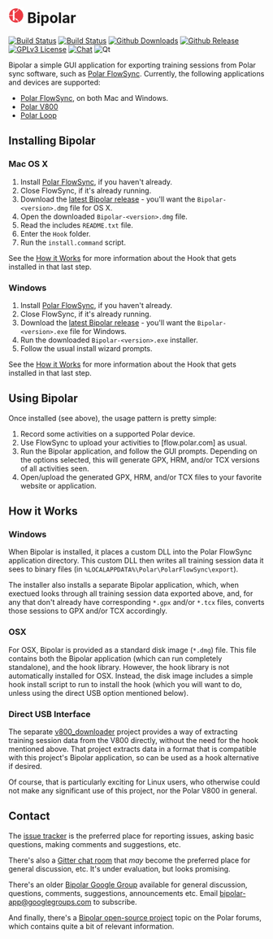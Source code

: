 # [![PMDA++](qrc/icon/bipolar30.png)](#) Bipolar
[![Build Status](https://img.shields.io/travis/pcolby/bipolar/master.svg?logo=travis)](https://travis-ci.org/pcolby/bipolar)
[![Build Status](https://img.shields.io/appveyor/ci/pcolby/bipolar.svg?logo=appveyor)](https://ci.appveyor.com/project/pcolby/bipolar)
[![Github Downloads](https://img.shields.io/github/downloads/pcolby/bipolar/total.svg?logo=github&logoColor=white)](https://github.com/pcolby/bipolar/releases)
[![Github Release](http://img.shields.io/github/release/pcolby/bipolar.svg)](https://github.com/pcolby/bipolar/releases/latest)
[![GPLv3 License](http://img.shields.io/badge/license-GPLv3-blue.svg)](https://www.gnu.org/copyleft/gpl.html)
[![Chat](https://img.shields.io/gitter/room/pcolby/bipolar.svg?logo=gitter "Join the chat")](https://gitter.im/pcolby/bipolar)
![Qt](https://img.shields.io/badge/Qt-qmake-41cd52.svg)

Bipolar a simple GUI application for exporting training sessions from Polar
sync software, such as [Polar FlowSync].  Currently, the following applications
and devices are supported:

* [Polar FlowSync], on both Mac and Windows.
* [Polar V800]
* [Polar Loop]

## Installing Bipolar

### Mac OS X

1. Install [Polar FlowSync], if you haven't already.
2. Close FlowSync, if it's already running.
3. Download the [latest Bipolar release] - you'll want the
   `Bipolar-<version>.dmg` file for OS X.
4. Open the downloaded `Bipolar-<version>.dmg` file.
5. Read the includes `README.txt` file.
6. Enter the `Hook` folder.
7. Run the `install.command` script.

See the [How it Works](#how-it-works) for more information about the Hook that
gets installed in that last step.

### Windows

1. Install [Polar FlowSync], if you haven't already.
2. Close FlowSync, if it's already running.
3. Download the [latest Bipolar release] - you'll want the
   `Bipolar-<version>.exe` file for Windows.
4. Run the downloaded `Bipolar-<version>.exe` installer.
5. Follow the usual install wizard prompts.

See the [How it Works](#how-it-works) for more information about the Hook that
gets installed in that last step.

## Using Bipolar

Once installed (see above), the usage pattern is pretty simple:

1. Record some activities on a supported Polar device.
2. Use FlowSync to upload your activities to [flow.polar.com] as usual.
3. Run the Bipolar application, and follow the GUI prompts. Depending on the
   options selected, this will generate GPX, HRM, and/or TCX versions of all
   activities seen.
4. Open/upload the generated GPX, HRM, and/or TCX files to your favorite website
   or application.

## How it Works

### Windows

When Bipolar is installed, it places a custom DLL into the Polar FlowSync
application directory. This custom DLL then writes all training session data it
sees to binary files (in `%LOCALAPPDATA%\Polar\PolarFlowSync\export`).

The installer also installs a separate Bipolar application, which, when exectued
looks through all training session data exported above, and, for any that don't
already have corresponding `*.gpx` and/or `*.tcx` files, converts those sessions
to GPX and/or TCX accordingly.

### OSX

For OSX, Bipolar is provided as a standard disk image (`*.dmg`) file. This file
contains both the Bipolar application (which can run completely standalone), and
the hook library.  However, the hook library is not automatically installed for
OSX. Instead, the disk image includes a simple hook install script to run to
install the hook (which you will want to do, unless using the direct USB option
mentioned below).

### Direct USB Interface

The separate [v800_downloader](https://github.com/profanum429/v800_downloader)
project provides a way of extracting training session data from the V800
directly, without the need for the hook mentioned above. That project extracts
data in a format that is compatible with this project's Bipolar application, so
can be used as a hook alternative if desired.

Of course, that is particularly exciting for Linux users, who otherwise could
not make any significant use of this project, nor the Polar V800 in general.

## Contact

The [issue tracker] is the preferred place for reporting issues, asking basic
questions, making comments and suggestions, etc.

There's also a [Gitter chat room] that _may_ become the preferred place for
general discussion, etc.  It's under evaluation, but looks promising.

There's an older [Bipolar Google Group] available for general discussion,
questions, comments, suggestions, announcements etc.  Email
bipolar-app@googlegroups.com to subscribe.

And finally, there's a
[Bipolar open-source project](http://forum.polar.fi/showthread.php?t=29092)
topic on the Polar forums, which contains quite a bit of relevant information.

[Bipolar Google Group]: http://groups.google.com/d/forum/bipolar-app
[Gitter chat room]: https://gitter.im/pcolby/bipolar
[issue tracker]: https://github.com/pcolby/bipolar/issues?state=open
[latest Bipolar release]: https://github.com/pcolby/bipolar/releases/latest
[Polar FlowSync]: https://flow.polar.com/start
[Polar Loop]: http://www.polarloop.com/
[Polar V800]: http://www.polarv800.com/
